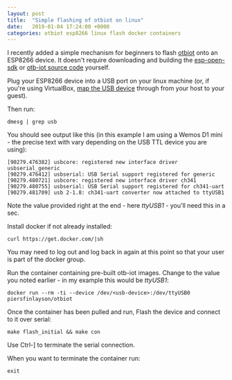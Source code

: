 ```yaml
---
layout: post
title:  "Simple flashing of otbiot on linux"
date:   2019-01-04 17:24:00 +0000
categories: otbiot esp8266 linux flash docker containers
---
```


I recently added a simple mechanism for beginners to flash [otbiot](https://otb-iot.readthedocs.io/en/latest/)  onto an ESP8266 device.  It doesn't require downloading and building the [esp-open-sdk](https://github.com/pfalcon/esp-open-sdk) or [otb-iot source code](https://github.com/piersfinlayson/otb-iot) yourself.

Plug your ESP8266 device into a USB port on your linux machine (or, if you're using VirtualBox, [map the USB device](https://www.eltima.com/article/virtualbox-usb-passthrough/) through from your host to your guest).

Then run:

```
dmesg | grep usb
```

You should see output like this (in this example I am using a Wemos D1 mini - the precise text with vary depending on the USB TTL device you are using):

```
[90279.476382] usbcore: registered new interface driver usbserial_generic
[90279.476412] usbserial: USB Serial support registered for generic
[90279.480721] usbcore: registered new interface driver ch341
[90279.480755] usbserial: USB Serial support registered for ch341-uart
[90279.481709] usb 2-1.8: ch341-uart converter now attached to ttyUSB1
```

Note the value provided right at the end - here _ttyUSB1_ - you'll need this in a sec.


Install docker if not already installed:

```
curl https://get.docker.com/|sh
```

You may need to log out and log back in again at this point so that your user is part of the docker group.

Run the container containing pre-built otb-iot images.  Change <usb-device> to the value you noted earlier - in my example this would be _ttyUSB1_:

```
docker run --rm -ti --device /dev/<usb-device>:/dev/ttyUSB0 piersfinlayson/otbiot
```

Once the container has been pulled and run, Flash the device and connect to it over serial:

```
make flash_initial && make con
```

Use Ctrl-] to terminate the serial connection.

When you want to terminate the container run:

```
exit
```

